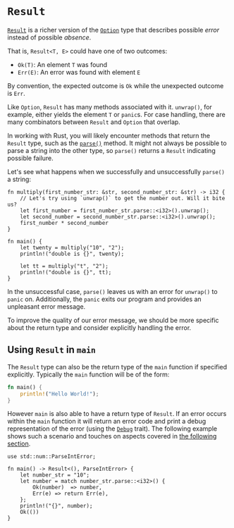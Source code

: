 # `Result`

[`Result`][result] is a richer version of the [`Option`][option] type that
describes possible *error* instead of possible *absence*.

That is, `Result<T, E>` could have one of two outcomes:

- `Ok(T)`: An element `T` was found
- `Err(E)`: An error was found with element `E`

By convention, the expected outcome is `Ok` while the unexpected outcome is
`Err`.

Like `Option`, `Result` has many methods associated with it. `unwrap()`, for
example, either yields the element `T` or `panic`s. For case handling, there are
many combinators between `Result` and `Option` that overlap.

In working with Rust, you will likely encounter methods that return the `Result`
type, such as the [`parse()`][parse] method. It might not always be possible to
parse a string into the other type, so `parse()` returns a `Result` indicating
possible failure.

Let's see what happens when we successfully and unsuccessfully `parse()` a
string:

```rust,editable,ignore,mdbook-runnable
fn multiply(first_number_str: &str, second_number_str: &str) -> i32 {
    // Let's try using `unwrap()` to get the number out. Will it bite us?
    let first_number = first_number_str.parse::<i32>().unwrap();
    let second_number = second_number_str.parse::<i32>().unwrap();
    first_number * second_number
}

fn main() {
    let twenty = multiply("10", "2");
    println!("double is {}", twenty);

    let tt = multiply("t", "2");
    println!("double is {}", tt);
}
```

In the unsuccessful case, `parse()` leaves us with an error for `unwrap()` to
`panic` on. Additionally, the `panic` exits our program and provides an
unpleasant error message.

To improve the quality of our error message, we should be more specific about
the return type and consider explicitly handling the error.

## Using `Result` in `main`

The `Result` type can also be the return type of the `main` function if
specified explicitly. Typically the `main` function will be of the form:

```rust
fn main() {
    println!("Hello World!");
}
```

However `main` is also able to have a return type of `Result`. If an error
occurs within the `main` function it will return an error code and print a debug
representation of the error (using the [`Debug`] trait). The following example
shows such a scenario and touches on aspects covered in [the following section].

```rust,editable
use std::num::ParseIntError;

fn main() -> Result<(), ParseIntError> {
    let number_str = "10";
    let number = match number_str.parse::<i32>() {
        Ok(number)  => number,
        Err(e) => return Err(e),
    };
    println!("{}", number);
    Ok(())
}
```

[option]: https://doc.rust-lang.org/std/option/enum.Option.html
[result]: https://doc.rust-lang.org/std/result/enum.Result.html
[parse]: https://doc.rust-lang.org/std/primitive.str.html#method.parse
[`Debug`]: https://doc.rust-lang.org/std/fmt/trait.Debug.html
[the following section]: result/early_returns.md
